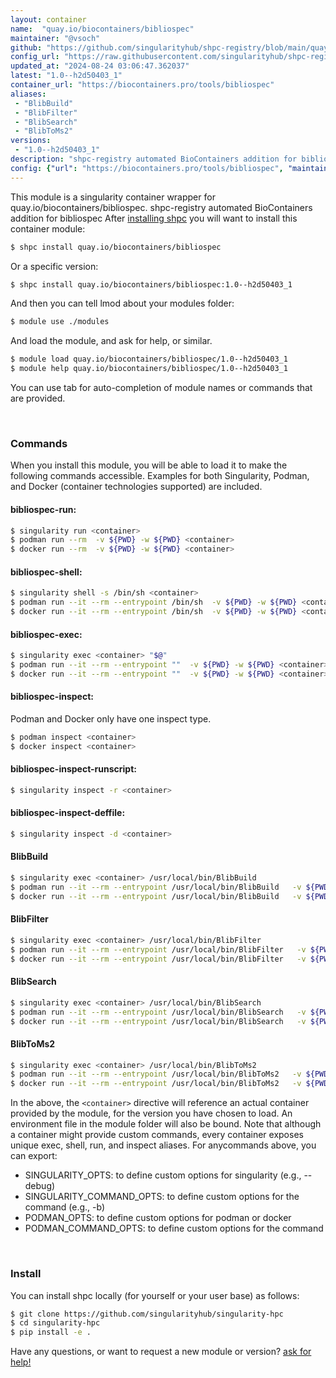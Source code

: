 ```yaml
---
layout: container
name:  "quay.io/biocontainers/bibliospec"
maintainer: "@vsoch"
github: "https://github.com/singularityhub/shpc-registry/blob/main/quay.io/biocontainers/bibliospec/container.yaml"
config_url: "https://raw.githubusercontent.com/singularityhub/shpc-registry/main/quay.io/biocontainers/bibliospec/container.yaml"
updated_at: "2024-08-24 03:06:47.362037"
latest: "1.0--h2d50403_1"
container_url: "https://biocontainers.pro/tools/bibliospec"
aliases:
 - "BlibBuild"
 - "BlibFilter"
 - "BlibSearch"
 - "BlibToMs2"
versions:
 - "1.0--h2d50403_1"
description: "shpc-registry automated BioContainers addition for bibliospec"
config: {"url": "https://biocontainers.pro/tools/bibliospec", "maintainer": "@vsoch", "description": "shpc-registry automated BioContainers addition for bibliospec", "latest": {"1.0--h2d50403_1": "sha256:5155abd320daa29bb3e50957c93f5f6ebcc3094173d14dd0a80eda2e896f2759"}, "tags": {"1.0--h2d50403_1": "sha256:5155abd320daa29bb3e50957c93f5f6ebcc3094173d14dd0a80eda2e896f2759"}, "docker": "quay.io/biocontainers/bibliospec", "aliases": {"BlibBuild": "/usr/local/bin/BlibBuild", "BlibFilter": "/usr/local/bin/BlibFilter", "BlibSearch": "/usr/local/bin/BlibSearch", "BlibToMs2": "/usr/local/bin/BlibToMs2"}}
---
```


This module is a singularity container wrapper for quay.io/biocontainers/bibliospec.
shpc-registry automated BioContainers addition for bibliospec
After [installing shpc](#install) you will want to install this container module:


```bash
$ shpc install quay.io/biocontainers/bibliospec
```

Or a specific version:

```bash
$ shpc install quay.io/biocontainers/bibliospec:1.0--h2d50403_1
```

And then you can tell lmod about your modules folder:

```bash
$ module use ./modules
```

And load the module, and ask for help, or similar.

```bash
$ module load quay.io/biocontainers/bibliospec/1.0--h2d50403_1
$ module help quay.io/biocontainers/bibliospec/1.0--h2d50403_1
```

You can use tab for auto-completion of module names or commands that are provided.

<br>

### Commands

When you install this module, you will be able to load it to make the following commands accessible.
Examples for both Singularity, Podman, and Docker (container technologies supported) are included.

#### bibliospec-run:

```bash
$ singularity run <container>
$ podman run --rm  -v ${PWD} -w ${PWD} <container>
$ docker run --rm  -v ${PWD} -w ${PWD} <container>
```

#### bibliospec-shell:

```bash
$ singularity shell -s /bin/sh <container>
$ podman run --it --rm --entrypoint /bin/sh  -v ${PWD} -w ${PWD} <container>
$ docker run --it --rm --entrypoint /bin/sh  -v ${PWD} -w ${PWD} <container>
```

#### bibliospec-exec:

```bash
$ singularity exec <container> "$@"
$ podman run --it --rm --entrypoint ""  -v ${PWD} -w ${PWD} <container> "$@"
$ docker run --it --rm --entrypoint ""  -v ${PWD} -w ${PWD} <container> "$@"
```

#### bibliospec-inspect:

Podman and Docker only have one inspect type.

```bash
$ podman inspect <container>
$ docker inspect <container>
```

#### bibliospec-inspect-runscript:

```bash
$ singularity inspect -r <container>
```

#### bibliospec-inspect-deffile:

```bash
$ singularity inspect -d <container>
```


#### BlibBuild

```bash
$ singularity exec <container> /usr/local/bin/BlibBuild
$ podman run --it --rm --entrypoint /usr/local/bin/BlibBuild   -v ${PWD} -w ${PWD} <container> -c " $@"
$ docker run --it --rm --entrypoint /usr/local/bin/BlibBuild   -v ${PWD} -w ${PWD} <container> -c " $@"
```


#### BlibFilter

```bash
$ singularity exec <container> /usr/local/bin/BlibFilter
$ podman run --it --rm --entrypoint /usr/local/bin/BlibFilter   -v ${PWD} -w ${PWD} <container> -c " $@"
$ docker run --it --rm --entrypoint /usr/local/bin/BlibFilter   -v ${PWD} -w ${PWD} <container> -c " $@"
```


#### BlibSearch

```bash
$ singularity exec <container> /usr/local/bin/BlibSearch
$ podman run --it --rm --entrypoint /usr/local/bin/BlibSearch   -v ${PWD} -w ${PWD} <container> -c " $@"
$ docker run --it --rm --entrypoint /usr/local/bin/BlibSearch   -v ${PWD} -w ${PWD} <container> -c " $@"
```


#### BlibToMs2

```bash
$ singularity exec <container> /usr/local/bin/BlibToMs2
$ podman run --it --rm --entrypoint /usr/local/bin/BlibToMs2   -v ${PWD} -w ${PWD} <container> -c " $@"
$ docker run --it --rm --entrypoint /usr/local/bin/BlibToMs2   -v ${PWD} -w ${PWD} <container> -c " $@"
```



In the above, the `<container>` directive will reference an actual container provided
by the module, for the version you have chosen to load. An environment file in the
module folder will also be bound. Note that although a container
might provide custom commands, every container exposes unique exec, shell, run, and
inspect aliases. For anycommands above, you can export:

 - SINGULARITY_OPTS: to define custom options for singularity (e.g., --debug)
 - SINGULARITY_COMMAND_OPTS: to define custom options for the command (e.g., -b)
 - PODMAN_OPTS: to define custom options for podman or docker
 - PODMAN_COMMAND_OPTS: to define custom options for the command

<br>

### Install

You can install shpc locally (for yourself or your user base) as follows:

```bash
$ git clone https://github.com/singularityhub/singularity-hpc
$ cd singularity-hpc
$ pip install -e .
```

Have any questions, or want to request a new module or version? [ask for help!](https://github.com/singularityhub/singularity-hpc/issues)